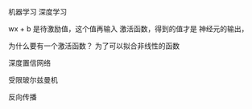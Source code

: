 机器学习
深度学习

wx + b 是待激励值，这个值再输入 激活函数，得到的值才是 神经元的输出，

为什么要有一个激活函数？ 为了可以拟合非线性的函数

深度置信网络

受限玻尔兹曼机

反向传播